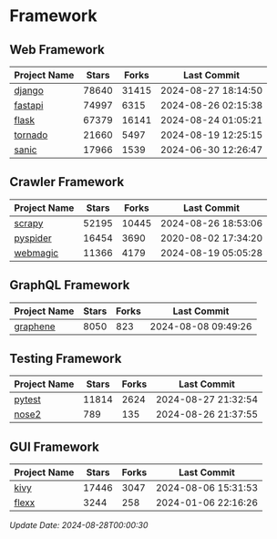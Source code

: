 # Framework

## Web Framework
| Project Name | Stars | Forks | Last Commit |
| ------------ | ----- | ----- | ----------- |
| [django](https://github.com/django/django) | 78640 | 31415 | 2024-08-27 18:14:50 |
| [fastapi](https://github.com/fastapi/fastapi) | 74997 | 6315 | 2024-08-26 02:15:38 |
| [flask](https://github.com/pallets/flask) | 67379 | 16141 | 2024-08-24 01:05:21 |
| [tornado](https://github.com/tornadoweb/tornado) | 21660 | 5497 | 2024-08-19 12:25:15 |
| [sanic](https://github.com/sanic-org/sanic) | 17966 | 1539 | 2024-06-30 12:26:47 |

## Crawler Framework
| Project Name | Stars | Forks | Last Commit |
| ------------ | ----- | ----- | ----------- |
| [scrapy](https://github.com/scrapy/scrapy) | 52195 | 10445 | 2024-08-26 18:53:06 |
| [pyspider](https://github.com/binux/pyspider) | 16454 | 3690 | 2020-08-02 17:34:20 |
| [webmagic](https://github.com/code4craft/webmagic) | 11366 | 4179 | 2024-08-19 05:05:28 |

## GraphQL Framework
| Project Name | Stars | Forks | Last Commit |
| ------------ | ----- | ----- | ----------- |
| [graphene](https://github.com/graphql-python/graphene) | 8050 | 823 | 2024-08-08 09:49:26 |

## Testing Framework
| Project Name | Stars | Forks | Last Commit |
| ------------ | ----- | ----- | ----------- |
| [pytest](https://github.com/pytest-dev/pytest) | 11814 | 2624 | 2024-08-27 21:32:54 |
| [nose2](https://github.com/nose-devs/nose2) | 789 | 135 | 2024-08-26 21:37:55 |

## GUI Framework
| Project Name | Stars | Forks | Last Commit |
| ------------ | ----- | ----- | ----------- |
| [kivy](https://github.com/kivy/kivy) | 17446 | 3047 | 2024-08-06 15:31:53 |
| [flexx](https://github.com/flexxui/flexx) | 3244 | 258 | 2024-01-06 22:16:26 |

*Update Date: 2024-08-28T00:00:30*